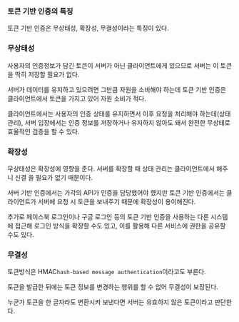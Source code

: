 ### 토큰 기반 인증의 특징

토큰 기반 인증은 무상태성, 확장성, 무결성이라는 특징이 있다.

### 무상태성

사용자의 인증정보가 담긴 토큰이 서버가 아닌 클라이언트에게 있으므로 서버는 이 토큰을 딱히 저장할 필요가 없다.

서버가 데이터를 유지하고 있으려면 그만큼 자원을 소비해야 하는데 토큰 기반 인증은 클라이언트에서 토큰을 가지고 있어 자원 소비가 적다.

클라이언트에서는 사용자의 인증 상태를 유지하면서 이후 요청을 처리해야 하는데(상태 관리), 서버 입장에서는 인증 정보를 저장하거나 유지하지 않아도 돼서 완전한 무상태로 효율적인 검증을 할 수 있다.

### 확장성

무상태성은 확장성에 영향을 준다. 서버를 확장할 때 상태 관리는 클라이언트에서 해주니 신결 쓸 필요가 없기 때문이다. 

서버 기반 인증에서는 가각의 API가 인증을 담당했어야 헀지만 토큰 기반 인증에서는 클라이언트가 서버에 요청 시 토큰을 보내주기 때문에 확장성이 용이해진다.

추가로 페이스북 로그인이나 구글 로그인 등의 토큰 기반 인증을 사용하는 다른 시스템에 접근해 로그인 방식을 확장할 수도 있고, 이를 활용해 다른 서비스에 권한을 공유할 수도 있다.

### 무결성

토큰방식은 HMAC`hash-based message authentication`이라고도 부른다. 

토큰을 발급한 뒤에는 토큰 정보를 변경하는 행위를 할 수 없어 무결성이 보장된다.

누군가 토큰을 한 글자라도 변환시켜 보낸다면 서버는 유효하지 않은 토큰이라고 판단한다.